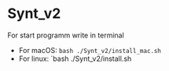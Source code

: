 # Synt_v2

For start programm write in terminal
- For macOS:
`bash ./Synt_v2/install_mac.sh`
- For linux:
`bash ./Synt_v2/install.sh
